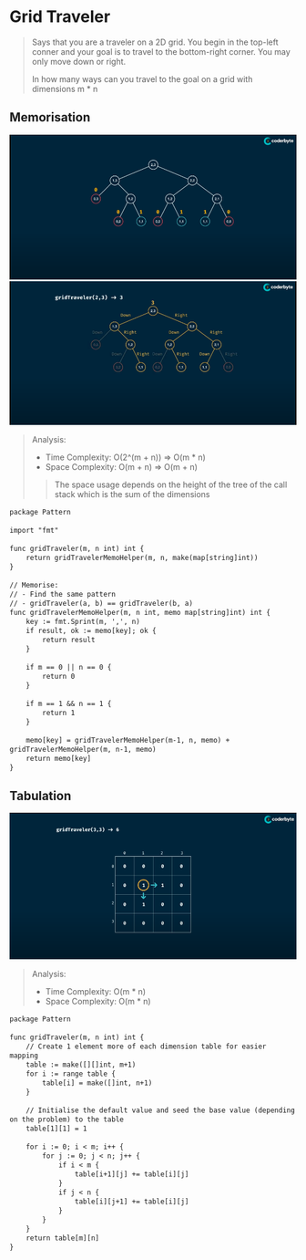 # Grid Traveler
> Says that you are a traveler on a 2D grid. You begin in the top-left conner and your goal is to travel to the bottom-right corner.
> You may only move down or right.
>
> In how many ways can you travel to the goal on a grid with dimensions m * n

## Memorisation
![Grid Traveler - Calculate](../pics/gridTraveler1.png)
![Grid Traveler - Path](../pics/gridTraveler2.png)
> Analysis:
> - Time Complexity: O(2^(m + n)) => O(m * n)
> - Space Complexity: O(m + n) => O(m + n)
> > The space usage depends on the height of the tree of the call stack which is the sum of the dimensions
```Golang
package Pattern

import "fmt"

func gridTraveler(m, n int) int {
	return gridTravelerMemoHelper(m, n, make(map[string]int))
}

// Memorise:
// - Find the same pattern
// - gridTraveler(a, b) == gridTraveler(b, a)
func gridTravelerMemoHelper(m, n int, memo map[string]int) int {
	key := fmt.Sprint(m, ',', n)
	if result, ok := memo[key]; ok {
		return result
	}

	if m == 0 || n == 0 {
		return 0
	}

	if m == 1 && n == 1 {
		return 1
	}

	memo[key] = gridTravelerMemoHelper(m-1, n, memo) + gridTravelerMemoHelper(m, n-1, memo)
	return memo[key]
}
```

## Tabulation
![Grid Traveler - Tabulation](../pics/gridTraveler-Tabulation.png)
> Analysis:
> - Time Complexity: O(m * n)
> - Space Complexity: O(m * n)
```Golang
package Pattern

func gridTraveler(m, n int) int {
	// Create 1 element more of each dimension table for easier mapping
	table := make([][]int, m+1)
	for i := range table {
		table[i] = make([]int, n+1)
	}

	// Initialise the default value and seed the base value (depending on the problem) to the table
	table[1][1] = 1

	for i := 0; i < m; i++ {
		for j := 0; j < n; j++ {
			if i < m {
				table[i+1][j] += table[i][j]
			}
			if j < n {
				table[i][j+1] += table[i][j]
			}
		}
	}
	return table[m][n]
}
```


